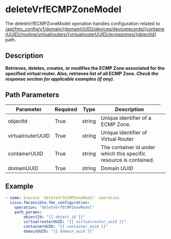 # deleteVrfECMPZoneModel

The deleteVrfECMPZoneModel operation handles configuration related to [/api/fmc_config/v1/domain/{domainUUID}/devices/devicerecords/{containerUUID}/routing/virtualrouters/{virtualrouterUUID}/ecmpzones/{objectId}](/paths//api/fmc_config/v1/domain/{domain_uuid}/devices/devicerecords/{container_uuid}/routing/virtualrouters/{virtualrouter_uuid}/ecmpzones/{object_id}.md) path.&nbsp;
## Description
**Retrieves, deletes, creates, or modifies the ECMP Zone associated for the specified virtual router. Also, retrieves list of all ECMP Zone.  _Check the response section for applicable examples (if any)._**

## Path Parameters
| Parameter | Required | Type | Description |
| --------- | -------- | ---- | ----------- |
| objectId | True | string <td colspan=3> Unique identifier of a ECMP Zone. |
| virtualrouterUUID | True | string <td colspan=3> Unique identifier of Virtual Router |
| containerUUID | True | string <td colspan=3> The container id under which this specific resource is contained. |
| domainUUID | True | string <td colspan=3> Domain UUID |

## Example
```yaml
- name: Execute 'deleteVrfECMPZoneModel' operation
  cisco.fmcansible.fmc_configuration:
    operation: "deleteVrfECMPZoneModel"
    path_params:
        objectId: "{{ object_id }}"
        virtualrouterUUID: "{{ virtualrouter_uuid }}"
        containerUUID: "{{ container_uuid }}"
        domainUUID: "{{ domain_uuid }}"

```